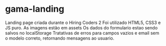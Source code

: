 # gama-landing
Landing page criada durante o Hiring Coders 2
Foi utilizado HTML5, CSS3 e JS puro.
As imagens estão em assets
Os dados do formulario estao sendo salvos no localStorage
Tratativas de erros para campos vazios e email sem o modelo correto, retornando mensagens ao usuario.
